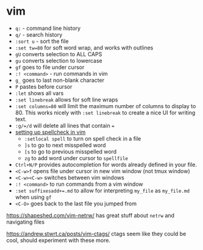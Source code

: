 # vim

- `q:` - command line history
- `q/` - search history
- `:sort u` - sort the file
- `:set tw=80` for soft word wrap, and works with outlines
- `gU` converts selection to ALL CAPS
- `gu` converts selection to lowercase
- `gf` goes to file under cursor
- `:! <command>` - run commands in vim
- `g_` goes to last non-blank character
- `P` pastes before cursor
- `:let` shows all vars
- `:set linebreak` allows for soft line wraps
- `:set columns=80` will limit the maximum number of columns to display to 80. This works nicely with `:set linebreak` to create a nice UI for writing text.
- `:g/=/d` will delete all lines that contain `=`
- [setting up spellcheck in vim](http://thejakeharding.com/tutorial/2012/06/13/using-spell-check-in-vim.html)
    - `:setlocal spell` to turn on spell check in a file
    - `]s` to go to next misspelled word
    - `[s` to go to previous misspelled word
    - `zg` to add word under cursor to `spellfile`
- `Ctrl+N/P` provides autocompletion for words already defined in your file.
- `<C-w>f` opens file under cursor in new vim window (not tmux window)
- `<C-w><C-w>` switches between vim windows
- `:! <command>` to run commands from a vim window
- `:set suffixesadd+=.md` to allow for interpreting `my_file` as `my_file.md` when using `gf`
- `<C-O>` goes back to the last file you jumped from

https://shapeshed.com/vim-netrw/ has great stuff about `netrw` and navigating files

https://andrew.stwrt.ca/posts/vim-ctags/ ctags seem like they could be cool, should experiment with these more.
